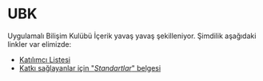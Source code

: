 # UBK
Uygulamalı Bilişim Kulübü
İçerik yavaş yavaş şekilleniyor. Şimdilik aşağıdaki linkler var elimizde:
* [Katılımcı Listesi](Standartlar.md)
* [Katkı sağlayanlar için "_Standartlar_" belgesi](Standartlar.md)